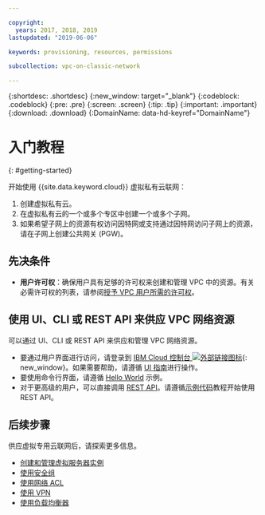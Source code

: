 ```yaml
---

copyright:
  years: 2017, 2018, 2019
lastupdated: "2019-06-06"

keywords: provisioning, resources, permissions

subcollection: vpc-on-classic-network

---
```


{:shortdesc: .shortdesc}
{:new_window: target="_blank"}
{:codeblock: .codeblock}
{:pre: .pre}
{:screen: .screen}
{:tip: .tip}
{:important: .important}
{:download: .download}
{:DomainName: data-hd-keyref="DomainName"}

# 入门教程
{: #getting-started}

开始使用 {{site.data.keyword.cloud}} 虚拟私有云联网：

1. 创建虚拟私有云。
2. 在虚拟私有云的一个或多个专区中创建一个或多个子网。
3. 如果希望子网上的资源有权访问因特网或支持通过因特网访问子网上的资源，请在子网上创建公共网关 (PGW)。

## 先决条件

 * **用户许可权**：确保用户具有足够的许可权来创建和管理 VPC 中的资源。有关必需许可权的列表，请参阅[授予 VPC 用户所需的许可权](/docs/vpc-on-classic?topic=vpc-on-classic-managing-user-permissions-for-vpc-resources)。

## 使用 UI、CLI 或 REST API 来供应 VPC 网络资源

可以通过 UI、CLI 或 REST API 来供应和管理 VPC 网络资源。

* 要通过用户界面进行访问，请登录到 [IBM Cloud 控制台 ![外部链接图标](../../icons/launch-glyph.svg "外部链接图标")]( https://{DomainName}/vpc){: new_window}。如果需要帮助，请遵循 [UI 指南](/docs/vpc-on-classic?topic=vpc-on-classic-creating-a-vpc-using-the-ibm-cloud-console)进行操作。
* 要使用命令行界面，请遵循 [Hello World](/docs/vpc-on-classic?topic=vpc-on-classic-creating-a-vpc-using-the-ibm-cloud-cli) 示例。
* 对于更高级的用户，可以直接调用 [REST API](https://{DomainName}/apidocs/vpc-on-classic)。请遵循[示例代码](/docs/vpc-on-classic?topic=vpc-on-classic-creating-a-vpc-using-the-rest-apis)教程开始使用 REST API。

## 后续步骤

供应虚拟专用云联网后，请探索更多信息。

* [创建和管理虚拟服务器实例](/docs/vpc-on-classic?topic=vpc-on-classic-creating-and-managing-virtual-server-instances)
* [使用安全组](/docs/vpc-on-classic-network?topic=vpc-on-classic-network-setting-up-security-groups-using-the-cli)
* [使用网络 ACL](/docs/vpc-on-classic-network?topic=vpc-on-classic-network-setting-up-network-acls)
* [使用 VPN](/docs/vpc-on-classic-network?topic=vpc-on-classic-network---using-vpn-with-your-vpc)
* [使用负载均衡器](/docs/vpc-on-classic-network?topic=vpc-on-classic-network---using-load-balancers-in-ibm-cloud-vpc)
